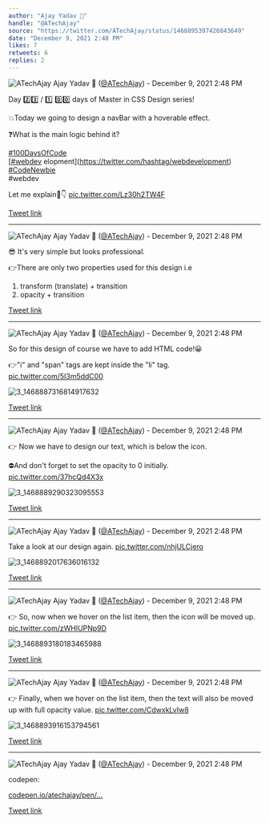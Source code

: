 ```yaml
---
author: "Ajay Yadav 🎯"
handle: "@ATechAjay"
source: "https://twitter.com/ATechAjay/status/1468895397426843649"
date: "December 9, 2021 2:48 PM"
likes: 7
retweets: 6
replies: 2
---
```

![ATechAjay](https://pbs.twimg.com/profile_images/1485567675111981057/mLsrcZdB_normal.jpg)
Ajay Yadav 🎯 ([@ATechAjay](https://twitter.com/ATechAjay)) - December 9, 2021 2:48 PM

Day 2️⃣3️⃣ /  1️⃣ 0️⃣0️⃣ days of Master in CSS Design series!

💥Today we going to design a navBar with a hoverable effect.

❓What is the main logic behind it?

[#100DaysOfCode](https://twitter.com/hashtag/100DaysOfCode)  
[[#webdev](https://twitter.com/hashtag/webdev) elopment](https://twitter.com/hashtag/webdevelopment)  
[#CodeNewbie](https://twitter.com/hashtag/CodeNewbie)  
#webdev 

Let me explain🧵👇 [pic.twitter.com/Lz30h2TW4F](https://twitter.com/ATechAjay/status/1468895397426843649/photo/1)

[Tweet link](https://twitter.com/ATechAjay/status/1468895397426843649)

---

![ATechAjay](https://pbs.twimg.com/profile_images/1485567675111981057/mLsrcZdB_normal.jpg)
Ajay Yadav 🎯 ([@ATechAjay](https://twitter.com/ATechAjay)) - December 9, 2021 2:48 PM

😎 It's very simple but looks professional.

👉There are only two properties used for this design i.e

1. transform (translate) + transition
2. opacity + transition

[Tweet link](https://twitter.com/ATechAjay/status/1468895400060854274)

---

![ATechAjay](https://pbs.twimg.com/profile_images/1485567675111981057/mLsrcZdB_normal.jpg)
Ajay Yadav 🎯 ([@ATechAjay](https://twitter.com/ATechAjay)) - December 9, 2021 2:48 PM

So for this design of course we have to add HTML code!😀

👉"i" and "span" tags are kept inside the "li" tag. [pic.twitter.com/5I3m5ddC00](https://twitter.com/ATechAjay/status/1468895406390059011/photo/1)

![3_1468887316814917632](https://pbs.twimg.com/media/FGKJO23UcAAJY1t.jpg)

[Tweet link](https://twitter.com/ATechAjay/status/1468895406390059011)

---

![ATechAjay](https://pbs.twimg.com/profile_images/1485567675111981057/mLsrcZdB_normal.jpg)
Ajay Yadav 🎯 ([@ATechAjay](https://twitter.com/ATechAjay)) - December 9, 2021 2:48 PM

👉 Now we have to design our text, which is below the icon.

⛔And don't forget to set the opacity to 0 initially. [pic.twitter.com/37hcQd4X3x](https://twitter.com/ATechAjay/status/1468895413113536512/photo/1)

![3_1468889290323095553](https://pbs.twimg.com/media/FGKLBuwVcAEQ3xX.jpg)

[Tweet link](https://twitter.com/ATechAjay/status/1468895413113536512)

---

![ATechAjay](https://pbs.twimg.com/profile_images/1485567675111981057/mLsrcZdB_normal.jpg)
Ajay Yadav 🎯 ([@ATechAjay](https://twitter.com/ATechAjay)) - December 9, 2021 2:48 PM

Take a look at our design again. [pic.twitter.com/nhjULCjero](https://twitter.com/ATechAjay/status/1468895416368308224/photo/1)

![3_1468892017636016132](https://pbs.twimg.com/media/FGKNgeyaAAQtvFO.jpg)

[Tweet link](https://twitter.com/ATechAjay/status/1468895416368308224)

---

![ATechAjay](https://pbs.twimg.com/profile_images/1485567675111981057/mLsrcZdB_normal.jpg)
Ajay Yadav 🎯 ([@ATechAjay](https://twitter.com/ATechAjay)) - December 9, 2021 2:48 PM

👉 So, now when we hover on the list item, then the icon will be moved up. [pic.twitter.com/zWHIUPNp9D](https://twitter.com/ATechAjay/status/1468895422286499844/photo/1)

![3_1468893180183465988](https://pbs.twimg.com/media/FGKOkJnUUAQSkeO.jpg)

[Tweet link](https://twitter.com/ATechAjay/status/1468895422286499844)

---

![ATechAjay](https://pbs.twimg.com/profile_images/1485567675111981057/mLsrcZdB_normal.jpg)
Ajay Yadav 🎯 ([@ATechAjay](https://twitter.com/ATechAjay)) - December 9, 2021 2:48 PM

👉 Finally, when we hover on the list item, then the text will also be moved up with full opacity value. [pic.twitter.com/CdwxkLvIw8](https://twitter.com/ATechAjay/status/1468895428372414465/photo/1)

![3_1468893916153794561](https://pbs.twimg.com/media/FGKPO_UUUAEj0Zl.jpg)

[Tweet link](https://twitter.com/ATechAjay/status/1468895428372414465)

---

![ATechAjay](https://pbs.twimg.com/profile_images/1485567675111981057/mLsrcZdB_normal.jpg)
Ajay Yadav 🎯 ([@ATechAjay](https://twitter.com/ATechAjay)) - December 9, 2021 2:48 PM

codepen:

[codepen.io/atechajay/pen/…](https://codepen.io/atechajay/pen/xxXOpdv)

[Tweet link](https://twitter.com/ATechAjay/status/1468895431031545860)